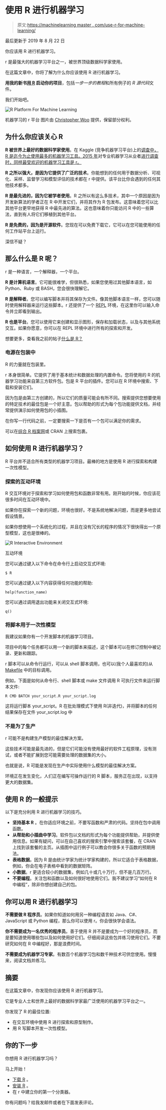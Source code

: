 # 使用 R 进行机器学习

> 原文:[https://machinelearning master . com/use-r-for-machine-learning/](https://machinelearningmastery.com/use-r-for-machine-learning/)

最后更新于 2019 年 8 月 22 日

你应该用 R 进行机器学习。

r 是最强大的机器学习平台之一，被世界顶级数据科学家使用。

在这篇文章中，你将了解为什么你应该使用 R 进行机器学习。

**用我的新书[用 R](https://machinelearningmastery.com/machine-learning-with-r/) 启动你的项目**，包括*一步一步的教程*和所有例子的 *R 源代码*文件。

我们开始吧。

![R Platform For Machine Learning](img/bf633280f4d47003d90b25bb856c23e6.png)

机器学习的 r 平台
图片由 [Christopher Woo](https://www.flickr.com/photos/deks/185651630) 提供，保留部分权利。

## 为什么你应该关心 R

**R 被世界上最好的数据科学家使用**。在 Kaggle (竞争机器学习平台)上的[调查中，R 是迄今为止使用最多的机器学习工具。2015 年](http://blog.kaggle.com/2011/11/27/kagglers-favorite-tools/)对专业机器学习从业者[进行调查时，同样最受欢迎的机器学习工具是 r。](http://www.kdnuggets.com/polls/2015/analytics-data-mining-data-science-software-used.html)

**R 之所以强大，是因为它提供了广泛的技术**。你能想到的任何用于数据分析、可视化、采样、监督学习和模型评估的技术都在 r 中提供。该平台比你会遇到的任何其他技术都多。

**R 是最先进的，因为它被学者使用**。R 之所以有这么多技术，其中一个原因是因为开发新算法的学者正在 R 中开发它们，并将其作为 R 包发布。这意味着您可以比其他平台更早地获得 R 中最先进的算法。这也意味着你只能访问 R 中的一些算法，直到有人将它们移植到其他平台。

**R 是免费的，因为是开源软件**。您现在可以免费下载它，它可以在您可能使用的任何工作站平台上运行。

深信不疑？

## 那么什么是 R 呢？

r 是一种语言，一个解释器，一个平台。

**R 是计算机语言**。它可能很难学，但很熟悉，如果您使用过其他脚本语言，如 Python、Ruby 或 BASH，您会很快理解它。

**R 是解释者**。您可以编写脚本并将其保存为文件。像其他脚本语言一样，您可以随时使用解释器来运行这些脚本。r 还提供了一个 [REPL](https://en.wikipedia.org/wiki/Read%E2%80%93eval%E2%80%93print_loop) 环境，在这里你可以输入命令并立即看到输出。

**R 也是平台**。您可以使用它来创建和显示图形，保存和加载状态，以及与其他系统交互。如果你愿意，你可以在 REPL 环境中进行所有的探索和开发。

想要更多，查看我之前的帖子[什么是 R？](https://machinelearningmastery.com/what-is-r/)

### 电源在包装中

R 的力量就在包装里。

r 本身很简单。它提供了用于基本统计和数据处理的内置命令。您将使用的 R 的机器学习功能来自第三方软件包。包是 R 平台的插件。您可以在 R 环境中搜索、下载和安装它们。

因为包是由第三方创建的，所以它们的质量可能会有所不同。搜索提供您想要使用的特定技术的最佳包是一个好主意。包以帮助的形式为每个包功能提供文档，并经常提供演示如何使用包的小插图。

在你写一行代码之前，一定要搜索一下是否有一个包可以满足你的需求。

可以在[综合 R 档案网](https://cran.r-project.org/)或 CRAN 上搜索包裹。

## 如何使用 R 进行机器学习？

R 平台并不适合所有类型的机器学习项目。最棒的地方是使用 R 进行探索和构建一次性模型。

### 探索的互动环境

R 交互环境对于探索和学习如何使用包和函数非常有用。刚开始的时候，你应该花很多时间在互动环境中。

如果你在探索一个新的问题，环境也很好。不是系统地解决问题，而是更多地尝试假设情景。

如果你想使用一个系统化的过程，并且在没有冗长的程序的情况下很快得出一个原型模型，这也是很棒的。

![R Interactive Environment](img/2abf45468ff91eecce5b1b81f25ab7d2.png)

互动环境

您可以通过键入以下命令在命令行上启动交互式环境:

```
$ R
```

您可以通过键入以下内容获得任何功能的帮助:

```
help(function_name)
```

您可以通过调用退出功能来关闭交互式环境:

```
q()
```

### 将脚本用于一次性模型

我建议如果你有一个开发脚本的机器学习项目。

项目中的每个任务都可以用一个新的脚本来描述，这个脚本可以在修订控制中被记录、更新和跟踪。

r 脚本可以从命令行运行，可以从 shell 脚本调用，也可以(我个人最喜欢的)从 [Makefile](https://en.wikipedia.org/wiki/Makefile) 中的目标调用。

例如，下面是如何从命令行、shell 脚本或 make 文件调用 R 可执行文件来运行脚本文件:

```
R CMD BATCH your_script.R your_script.log
```

这将运行脚本 your_script。R 在批处理模式下使用 R(非迭代)，并将脚本的任何结果保存在文件 your_script.log 中

### 不是为了生产

r 可能不是构建生产模型的最佳解决方案。

这些技术可能是最先进的，但是它们可能没有使用最好的软件工程原理，没有测试，或者不能扩展到您可能需要处理的数据集的大小。

也就是说，R 可能是发现在生产中实际使用什么模型的最佳解决方案。

环境正在发生变化，人们正在编写可操作运行的 R 脚本，服务正在出现，以支持更大的数据集。

## 使用 R 的一般提示

以下是充分利用 R 进行机器学习的技巧。

*   **坚持基本 R** 。在你适应环境之前，不要写函数和严肃的代码。坚持在包中调用函数。
*   **从帮助和小插曲中学习**。软件包以文档的形式为每个功能提供帮助，并提供使用信息。如果有疑问，可以在自己喜欢的搜索引擎中搜索该套餐，在 CRAN 上找到该套餐的主页。从插图中运行例子可以教会你很多关于函数的预期用法。
*   **表格数据**。因为 R 是由统计学家为统计学家构建的，所以它适合于表格数据，例如，你会在电子表格中看到的数据矩阵。
*   **小数据**。r 更适合较小的数据集，例如几十或几十万行，但不是几百万行。
*   **不要编程**。关注包和函数以及如何很好地使用它们。我不建议学习“如何在 R 中编程”，除非你想创建自己的包。

## 你可以用 R 进行机器学习

**不需要做 R 程序员**。如果你知道如何用另一种编程语言如 Java、C#、JavaScript 或 Python 编程，那么你可以使用 r。你会很快学会语法。

**你不需要成为一名优秀的程序员**。善于使用 R 并不是要成为一个好的程序员，而是要知道使用哪些包以及如何使用好它们。仔细阅读这些包并练习使用它们。不要研究如何在 R 中编程好，那是浪费时间。

**不需要成为机器学习专家**。有数百个机器学习包和数千种技术可供您使用。慢慢来，阅读文档并练习。

## 摘要

在这篇文章中，你发现你应该使用 R 进行机器学习。

它是专业人士和世界上最好的数据科学家最广泛使用的机器学习平台之一。

你发现了 R 的最佳位置:

*   在交互环境中使用 R 进行探索和原型制作。
*   用 R 写脚本开发一次性模型。

## 你的下一步

你想用 R 进行机器学习吗？

马上开始！

*   [下载 R](https://www.r-project.org/) 。
*   [安装 R](https://cran.r-project.org/doc/manuals/r-release/R-admin.html) 。
*   在 r 中建立你的第一个分类器。

你有问题吗？给我发邮件或者在下面发表评论。